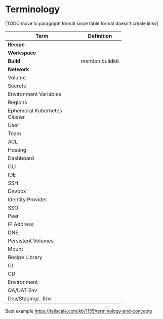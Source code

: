 # Terminology

\[TODO move to paragraph format since table format doesn't create links]

<table data-full-width="false"><thead><tr><th width="215">Term</th><th>Definition</th></tr></thead><tbody><tr><td><strong>Recipe</strong></td><td></td></tr><tr><td><strong>Workspace</strong></td><td></td></tr><tr><td><strong>Build</strong></td><td>mention buildkit</td></tr><tr><td><strong>Network</strong></td><td></td></tr><tr><td>Volume</td><td></td></tr><tr><td>Secrets</td><td></td></tr><tr><td>Environment Variables</td><td></td></tr><tr><td>Regions</td><td></td></tr><tr><td>Ephemeral Kubernetes Cluster</td><td></td></tr><tr><td>User</td><td></td></tr><tr><td>Team</td><td></td></tr><tr><td>ACL</td><td></td></tr><tr><td>Hosting</td><td></td></tr><tr><td>Dashboard</td><td></td></tr><tr><td>CLI</td><td></td></tr><tr><td>IDE</td><td></td></tr><tr><td>SSH</td><td></td></tr><tr><td>Devbox</td><td></td></tr><tr><td>Identity Provider</td><td></td></tr><tr><td>SSO</td><td></td></tr><tr><td>Peer</td><td></td></tr><tr><td>IP Address</td><td></td></tr><tr><td>DNS</td><td></td></tr><tr><td>Persistent Volumes</td><td></td></tr><tr><td>Mount</td><td></td></tr><tr><td>Recipe Library</td><td></td></tr><tr><td>CI</td><td></td></tr><tr><td>CD</td><td></td></tr><tr><td>Environment</td><td></td></tr><tr><td>QA/UAT Env</td><td></td></tr><tr><td>Dev/Staging/.. Env</td><td></td></tr></tbody></table>

Best example https://tailscale.com/kb/1155/terminology-and-concepts
